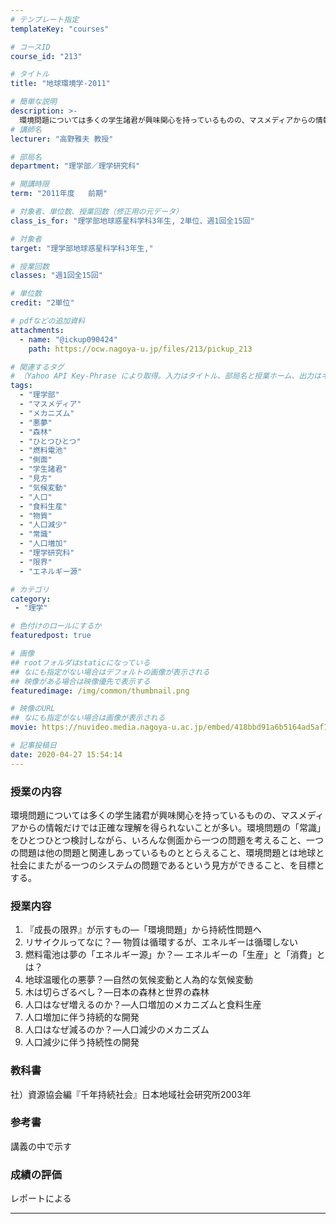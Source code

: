 ```yaml
---
# テンプレート指定
templateKey: "courses"

# コースID
course_id: "213"

# タイトル
title: "地球環境学-2011"

# 簡単な説明
description: >-
  環境問題については多くの学生諸君が興味関心を持っているものの、マスメディアからの情報だけでは正確な理解を得られないことが多い。環境問題の「常識」をひとつひとつ検討しながら、いろんな側面から一つの問題を考えること、一つの問題は他の問題と関連しあっているものととらえること、環境問題とは地球と社会にまたがる一つのシステムの問題であるという見方ができること、を目標とする。 ....
# 講師名
lecturer: "高野雅夫 教授"

# 部局名
department: "理学部／理学研究科"

# 開講時限
term: "2011年度	前期"

# 対象者、単位数、授業回数（修正用の元データ）
class_is_for: "理学部地球惑星科学科3年生, 2単位、週1回全15回"

# 対象者
target: "理学部地球惑星科学科3年生,"

# 授業回数
classes: "週1回全15回"

# 単位数
credit: "2単位"

# pdfなどの追加資料
attachments:
  - name: "@ickup090424" 
    path: https://ocw.nagoya-u.jp/files/213/pickup_213

# 関連するタグ
# （Yahoo API Key-Phrase により取得。入力はタイトル、部局名と授業ホーム、出力はキーフレーズ（tags））
tags:
  - "理学部"
  - "マスメディア"
  - "メカニズム"
  - "悪夢"
  - "森林"
  - "ひとつひとつ"
  - "燃料電池"
  - "側面"
  - "学生諸君"
  - "見方"
  - "気候変動"
  - "人口"
  - "食料生産"
  - "物質"
  - "人口減少"
  - "常識"
  - "人口増加"
  - "理学研究科"
  - "限界"
  - "エネルギー源"

# カテゴリ
category:
 - "理学"

# 色付けのロールにするか
featuredpost: true

# 画像
## rootフォルダはstaticになっている
## なにも指定がない場合はデフォルトの画像が表示される
## 映像がある場合は映像優先で表示する
featuredimage: /img/common/thumbnail.png

# 映像のURL
## なにも指定がない場合は画像が表示される
movie: https://nuvideo.media.nagoya-u.ac.jp/embed/418bbd91a6b5164ad5af1b893445d399ecd82325

# 記事投稿日
date: 2020-04-27 15:54:14
---
```


### 授業の内容

環境問題については多くの学生諸君が興味関心を持っているものの、マスメディアからの情報だけでは正確な理解を得られないことが多い。環境問題の「常識」をひとつひとつ検討しながら、いろんな側面から一つの問題を考えること、一つの問題は他の問題と関連しあっているものととらえること、環境問題とは地球と社会にまたがる一つのシステムの問題であるという見方ができること、を目標とする。








### 授業内容

1. 『成長の限界』が示すもの—「環境問題」から持続性問題へ  
2. リサイクルってなに？— 物質は循環するが、エネルギーは循環しない  
3. 燃料電池は夢の「エネルギー源」か？— エネルギーの「生産」と「消費」とは？  
4. 地球温暖化の悪夢？—自然の気候変動と人為的な気候変動  
5. 木は切らざるべし？—日本の森林と世界の森林  
6. 人口はなぜ増えるのか？—人口増加のメカニズムと食料生産  
7. 人口増加に伴う持続的な開発  
8. 人口はなぜ減るのか？—人口減少のメカニズム  
9. 人口減少に伴う持続性の開発  

### 教科書

社）資源協会編『千年持続社会』日本地域社会研究所2003年

### 参考書

講義の中で示す











### 成績の評価

レポートによる





-----